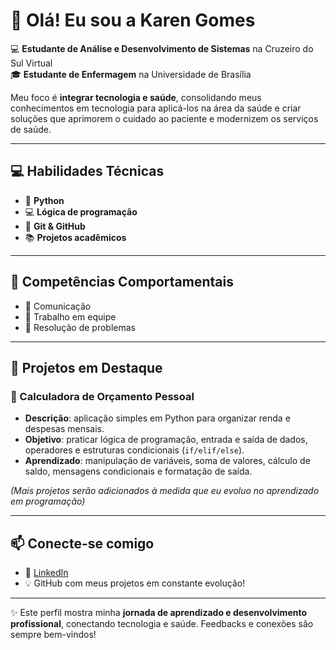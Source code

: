 # 👋 Olá! Eu sou a Karen Gomes

💻 **Estudante de Análise e Desenvolvimento de Sistemas** na Cruzeiro do Sul Virtual  
🎓 **Estudante de Enfermagem** na Universidade de Brasília  

Meu foco é **integrar tecnologia e saúde**, consolidando meus conhecimentos em tecnologia para aplicá-los na área da saúde e criar soluções que aprimorem o cuidado ao paciente e modernizem os serviços de saúde.

---

## 💻 Habilidades Técnicas
- 🐍 **Python**  
- 💻 **Lógica de programação**  
- 🔧 **Git & GitHub**  
- 📚 **Projetos acadêmicos**

---

## 🌱 Competências Comportamentais
- 💬 Comunicação  
- 🤝 Trabalho em equipe  
- 🧠 Resolução de problemas

---

## 🚀 Projetos em Destaque

### 🧾 Calculadora de Orçamento Pessoal
- **Descrição**: aplicação simples em Python para organizar renda e despesas mensais.  
- **Objetivo**: praticar lógica de programação, entrada e saída de dados, operadores e estruturas condicionais (`if/elif/else`).  
- **Aprendizado**: manipulação de variáveis, soma de valores, cálculo de saldo, mensagens condicionais e formatação de saída.  

*(Mais projetos serão adicionados à medida que eu evoluo no aprendizado em programação)*

---

## 📫 Conecte-se comigo
- 🔗 [LinkedIn](https://www.linkedin.com/in/karen-agomes/)  
- 💡 GitHub com meus projetos em constante evolução!
---

✨ Este perfil mostra minha **jornada de aprendizado e desenvolvimento profissional**, conectando tecnologia e saúde. Feedbacks e conexões são sempre bem-vindos!
